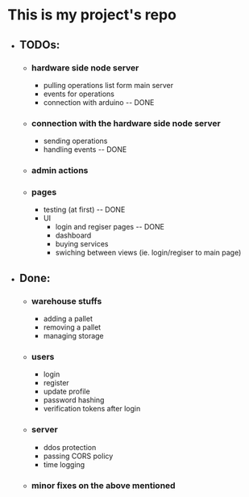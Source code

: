 # This is my project's repo

* ## TODOs:
    * ### hardware side node server
        * pulling operations list form main server
        * events for operations
        * connection with arduino -- DONE
    * ### connection with the hardware side node server
        * sending operations
        * handling events -- DONE
    * ### admin actions
    * ### pages
        * testing (at first) -- DONE
        * UI
            * login and regiser pages -- DONE
            * dashboard
            * buying services
            * swiching between views (ie. login/regiser to main page)

* ## Done:
     *  ### warehouse stuffs
        * adding a pallet
        * removing a pallet
        * managing storage
    * ### users
        * login
        * register
        * update profile
        * password hashing
        * verification tokens after login
    * ### server
        * ddos protection
        * passing CORS policy
        * time logging
    * ### minor fixes on the above mentioned
